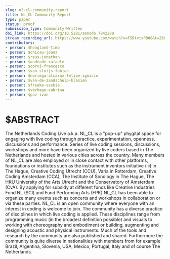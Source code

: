 ```yaml
---
slug: nl-cl-community-report
title: NL_CL Community Report
type: paper
status: proof
submission_type: Community-Written
doi_link: https://doi.org/10.5281/zenodo.7842288
stream_recording_url: https://www.youtube.com/watch?v=FSBtvtxP008&t=2683s
contributors:
- person: $hoogland-timo
- person: $chicau-joana
- person: $reus-jonathan
- person: $andrade-rafaele
- person: $corvi-francesco
- person: $van-sluijs-fabian
- person: $noriega-alcaraz-felipe-ignacio
- person: $van-de-zandschulp-klasien
- person: $freeke-saskia
- person: $verhage-sabrina
- person: $paz-ivan
---
```


# $ABSTRACT

The Netherlands Coding Live a.k.a. NL_CL is a "pop-up" phygital space for engaging with live coding through practice, experimentation, openness, discussions and performance. Series of live coding sessions, discussions, workshops and more have been organized by live coders based in The Netherlands and hosted in various cities across the country. Many members of NL_CL are also employed or in close contact with other platforms, foundations or institutes such as the instrument inventors initiative (iii) in The Hague, Creative Coding Utrecht (CCU), Varia in Rotterdam, Creative Coding Amsterdam (CCA), The Institute of Sonology in The Hague, The HKU University of the Arts Utrecht and the Conservatory of Amsterdam (CvA). By applying for subsidy at different funds like Creative Industries Fund NL (SCI) and Fund Performing Arts (FPK) NL_CL has been able to organize many events such as concerts and workshops in collaboration or via these parties. NL_CL is an open community where everyone with an interest in coding is welcome to join. The community has a diverse practice of disciplines in which live coding is applied. These disciplines range from programming music (in the broadest definition possible) and visuals to working with choreography and embodiment or building, augmenting and designing acoustic and physical instruments. Much of the tools and research by the community are also published and shared. Furthermore the community is quite diverse in nationalities with members from for example Brazil, Argentina, Slovenia, USA, Mexico, Portugal, Italy and of course The Netherlands.
